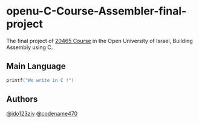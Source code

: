 # openu-C-Course-Assembler-final-project
The final project of [20465 Course](https://www.openu.ac.il/courses/20465.htm)  in the Open University of Israel, Building Assembly using C.

## Main Language 
```C
printf("We write in C !")
```

## Authors
[@ido123ziv](https://github.com/ido123ziv)
[@codename470](https://github.com/codename470)
